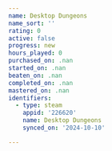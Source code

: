 ```yaml
---
name: Desktop Dungeons
name_sort: ''
rating: 0
active: false
progress: new
hours_played: 0
purchased_on: .nan
started_on: .nan
beaten_on: .nan
completed_on: .nan
mastered_on: .nan
identifiers:
  - type: steam
    appid: '226620'
    name: Desktop Dungeons
    synced_on: '2024-10-10'

---
```

